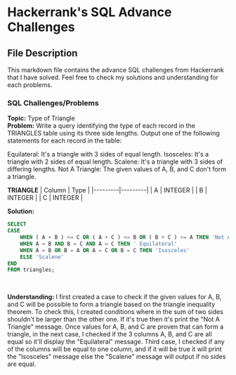 <h1> Hackerrank's SQL Advance Challenges </h1>

## File Description
<p> This markdown file contains the advance SQL challenges from Hackerrank that I have solved. Feel free to check my solutions and understanding for each problems.</p>

### SQL Challenges/Problems

**Topic:** Type of Triangle<br>
**Problem:** Write a query identifying the type of each record in the TRIANGLES table using its three side lengths. Output one of the following statements for each record in the table:

Equilateral: It's a triangle with 3 sides of equal length.
Isosceles: It's a triangle with 2 sides of equal length.
Scalene: It's a triangle with 3 sides of differing lengths.
Not A Triangle: The given values of A, B, and C don't form a triangle.

**TRIANGLE**
| Column  | Type    | 
|---------|---------|
| A       | INTEGER |
| B       | INTEGER |
| C       | INTEGER |

**Solution:**
``` sql
SELECT 
CASE
    WHEN ( A + B ) <= C OR ( A + C ) <= B OR ( B + C ) <= A THEN 'Not A Triangle'
    WHEN A = B AND B = C AND A = C THEN ' Equilateral'
    WHEN A = B OR B = A OR A = C OR B = C THEN 'Isosceles'
    ELSE 'Scalene'
END
FROM triangles;
```
<br>

**Understanding:** I first created a case to check if the given values for A, B, and C will be possible to form a triangle based on the triangle inequality theorem. To check this, I created conditions where in the sum of two sides shouldn't be larger than the other one. If it's true then it's print the "Not A Triangle" message. Once values for A, B, and C are proven that can form a triangle, in the next case, I checked if the 3 columns A, B, and C are all equal so it'll display the "Equilateral" message. Third case, I checked if any of the columns will be equal to one column, and if it will be true it will print the "Isosceles" message else the "Scalene" message will output if no sides are equal.